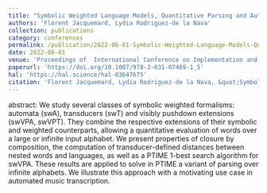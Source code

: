 ```yaml
---
title: "Symbolic Weighted Language Models, Quantitative Parsing and Automated Music Transcription"
authors: 'Florent Jacquemard, Lydia Rodriguez-de la Nava'
collection: publications
category: conferences
permalink: /publication/2022-06-01-Symbolic-Weighted-Language-Models-Quantitative-Parsing-and-Automated-Music-Transcription
date: 2022-06-01
venue: 'Proceedings of  International Conference on Implementation and Application of Automata (CIAA), Springer LNCS vol. 13266'
paperurl: 'https://doi.org/10.1007/978-3-031-07469-1_5'
hal: 'https://hal.science/hal-03647675'
citation: 'Florent Jacquemard, Lydia Rodriguez-de la Nava, &quot;Symbolic Weighted Language Models, Quantitative Parsing and Automated Music Transcription.&quot; In the proceedings of International Conference on Implementation and Application of Automata (CIAA), Springer LNCS vol. 13266, 2022.'
---
```


abstract:
We study several classes of symbolic weighted formalisms: automata (swA), transducers (swT) and visibly pushdown extensions (swVPA, swVPT). They combine the respective extensions of their symbolic and weighted counterparts, allowing a quantitative evaluation of words over a large or infinite input alphabet. 
We present properties of closure by composition, the computation of transducer-defined distances between nested words and languages, as well as a PTIME 1-best search algorithm for swVPA. These results are applied to solve in PTIME a variant of parsing over infinite alphabets. We illustrate this approach with a motivating use case in automated music transcription.